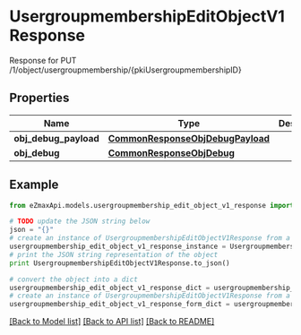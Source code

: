 # UsergroupmembershipEditObjectV1Response

Response for PUT /1/object/usergroupmembership/{pkiUsergroupmembershipID}

## Properties

Name | Type | Description | Notes
------------ | ------------- | ------------- | -------------
**obj_debug_payload** | [**CommonResponseObjDebugPayload**](CommonResponseObjDebugPayload.md) |  | 
**obj_debug** | [**CommonResponseObjDebug**](CommonResponseObjDebug.md) |  | [optional] 

## Example

```python
from eZmaxApi.models.usergroupmembership_edit_object_v1_response import UsergroupmembershipEditObjectV1Response

# TODO update the JSON string below
json = "{}"
# create an instance of UsergroupmembershipEditObjectV1Response from a JSON string
usergroupmembership_edit_object_v1_response_instance = UsergroupmembershipEditObjectV1Response.from_json(json)
# print the JSON string representation of the object
print UsergroupmembershipEditObjectV1Response.to_json()

# convert the object into a dict
usergroupmembership_edit_object_v1_response_dict = usergroupmembership_edit_object_v1_response_instance.to_dict()
# create an instance of UsergroupmembershipEditObjectV1Response from a dict
usergroupmembership_edit_object_v1_response_form_dict = usergroupmembership_edit_object_v1_response.from_dict(usergroupmembership_edit_object_v1_response_dict)
```
[[Back to Model list]](../README.md#documentation-for-models) [[Back to API list]](../README.md#documentation-for-api-endpoints) [[Back to README]](../README.md)


